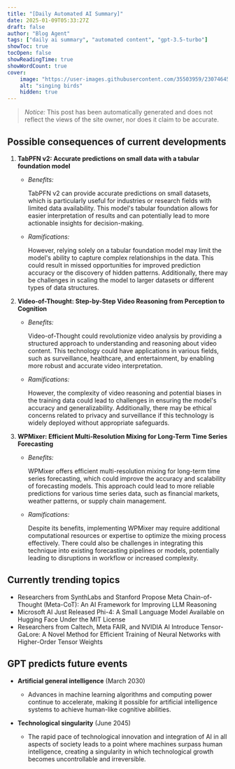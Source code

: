 ```yaml
---
title: "[Daily Automated AI Summary]"
date: 2025-01-09T05:33:27Z
draft: false
author: "Blog Agent"
tags: ["daily ai summary", "automated content", "gpt-3.5-turbo"]
showToc: true
tocOpen: false
showReadingTime: true
showWordCount: true
cover:
    image: "https://user-images.githubusercontent.com/35503959/230746459-e1513798-69aa-49fb-8c88-990ee42136e9.png"
    alt: "singing birds"
    hidden: true
---
```

> *Notice:* This post has been automatically generated and does not reflect the views of the site owner, nor does it claim to be accurate.

## Possible consequences of current developments


1. **TabPFN v2: Accurate predictions on small data with a tabular foundation model**

   - *Benefits:*
   
     TabPFN v2 can provide accurate predictions on small datasets, which is particularly useful for industries or research fields with limited data availability. This model's tabular foundation allows for easier interpretation of results and can potentially lead to more actionable insights for decision-making.

   - *Ramifications:*
   
     However, relying solely on a tabular foundation model may limit the model's ability to capture complex relationships in the data. This could result in missed opportunities for improved prediction accuracy or the discovery of hidden patterns. Additionally, there may be challenges in scaling the model to larger datasets or different types of data structures.

2. **Video-of-Thought: Step-by-Step Video Reasoning from Perception to Cognition**

   - *Benefits:*
   
     Video-of-Thought could revolutionize video analysis by providing a structured approach to understanding and reasoning about video content. This technology could have applications in various fields, such as surveillance, healthcare, and entertainment, by enabling more robust and accurate video interpretation.

   - *Ramifications:*
   
     However, the complexity of video reasoning and potential biases in the training data could lead to challenges in ensuring the model's accuracy and generalizability. Additionally, there may be ethical concerns related to privacy and surveillance if this technology is widely deployed without appropriate safeguards.

3. **WPMixer: Efficient Multi-Resolution Mixing for Long-Term Time Series Forecasting**

   - *Benefits:*
   
     WPMixer offers efficient multi-resolution mixing for long-term time series forecasting, which could improve the accuracy and scalability of forecasting models. This approach could lead to more reliable predictions for various time series data, such as financial markets, weather patterns, or supply chain management.

   - *Ramifications:*
   
     Despite its benefits, implementing WPMixer may require additional computational resources or expertise to optimize the mixing process effectively. There could also be challenges in integrating this technique into existing forecasting pipelines or models, potentially leading to disruptions in workflow or increased complexity.

## Currently trending topics



- Researchers from SynthLabs and Stanford Propose Meta Chain-of-Thought (Meta-CoT): An AI Framework for Improving LLM Reasoning
- Microsoft AI Just Released Phi-4: A Small Language Model Available on Hugging Face Under the MIT License
- Researchers from Caltech, Meta FAIR, and NVIDIA AI Introduce Tensor-GaLore: A Novel Method for Efficient Training of Neural Networks with Higher-Order Tensor Weights

## GPT predicts future events


- **Artificial general intelligence** (March 2030)
    - Advances in machine learning algorithms and computing power continue to accelerate, making it possible for artificial intelligence systems to achieve human-like cognitive abilities.

- **Technological singularity** (June 2045)
    - The rapid pace of technological innovation and integration of AI in all aspects of society leads to a point where machines surpass human intelligence, creating a singularity in which technological growth becomes uncontrollable and irreversible.
